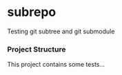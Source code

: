 # subrepo
Testing git subtree and git submodule

### Project Structure
This project contains some tests...

